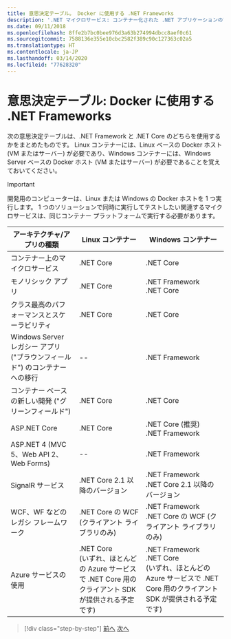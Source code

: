 ```yaml
---
title: 意思決定テーブル。 Docker に使用する .NET Frameworks
description: '.NET マイクロサービス: コンテナー化された .NET アプリケーションのアーキテクチャ | 意思決定テーブル、Docker に使用する .NET Frameworks'
ms.date: 09/11/2018
ms.openlocfilehash: 8ffe2b7bc0bee976d3a63b274994dbcc8aef0c61
ms.sourcegitcommit: 7588136e355e10cbc2582f389c90c127363c02a5
ms.translationtype: HT
ms.contentlocale: ja-JP
ms.lasthandoff: 03/14/2020
ms.locfileid: "77628320"
---
```

# <a name="decision-table-net-frameworks-to-use-for-docker"></a>意思決定テーブル: Docker に使用する .NET Frameworks

次の意思決定テーブルは、.NET Framework と .NET Core のどちらを使用するかをまとめたものです。 Linux コンテナーには、Linux ベースの Docker ホスト (VM またはサーバー) が必要であり、Windows コンテナーには、Windows Server ベースの Docker ホスト (VM またはサーバー) が必要であることを覚えておいてください。

> [!IMPORTANT]
> 開発用のコンピューターは、Linux または Windows の Docker ホストを 1 つ実行します。 1 つのソリューションで同時に実行してテストしたい関連するマイクロサービスは、同じコンテナー プラットフォームで実行する必要があります。

| アーキテクチャ/アプリの種類 | Linux コンテナー | Windows コンテナー |
|-------------------------|------------------|--------------------|
| コンテナー上のマイクロサービス | .NET Core | .NET Core |
| モノリシック アプリ | .NET Core | .NET Framework <br/> .NET Core |
| クラス最高のパフォーマンスとスケーラビリティ | .NET Core | .NET Core |
| Windows Server レガシー アプリ ("ブラウンフィールド") のコンテナーへの移行 | -- | .NET Framework |
| コンテナー ベースの新しい開発 ("グリーンフィールド") | .NET Core | .NET Core |
| ASP.NET Core | .NET Core | .NET Core (推奨) <br/> .NET Framework |
| ASP.NET 4 (MVC 5、Web API 2、Web Forms) | -- | .NET Framework |
| SignalR サービス | .NET Core 2.1 以降のバージョン | .NET Framework <br/> .NET Core 2.1 以降のバージョン |
| WCF、WF などのレガシ フレームワーク | .NET Core の WCF (クライアント ライブラリのみ) | .NET Framework <br/> .NET Core の WCF (クライアント ライブラリのみ) |
| Azure サービスの使用 | .NET Core <br/> (いずれ、ほとんどの Azure サービスで .NET Core 用のクライアント SDK が提供される予定です) | .NET Framework <br/> .NET Core <br/> (いずれ、ほとんどの Azure サービスで .NET Core 用のクライアント SDK が提供される予定です) |

>[!div class="step-by-step"]
>[前へ](net-framework-container-scenarios.md)
>[次へ](net-container-os-targets.md)

